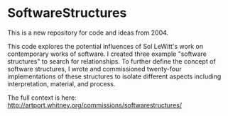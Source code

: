 # SoftwareStructures

This is a new repository for code and ideas from 2004. 

This code explores the potential influences of Sol LeWitt's work on contemporary works of software. 
I created three example "software structures" to search for relationships. To further define the concept 
of software structures, I wrote and commissioned twenty-four implementations of these structures to isolate 
different aspects including interpretation, material, and process.

The full context is here:
http://artport.whitney.org/commissions/softwarestructures/


